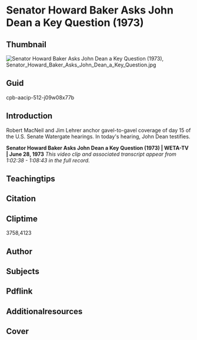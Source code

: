 # Senator Howard Baker Asks John Dean a Key Question (1973)

## Thumbnail

![Senator Howard Baker Asks John Dean a Key Question (1973), Senator_Howard_Baker_Asks_John_Dean_a_Key_Question.jpg](https://s3.amazonaws.com/americanarchive.org/primary_source_sets/Senator_Howard_Baker_Asks_John_Dean_a_Key_Question.jpg "Senator_Howard_Baker_Asks_John_Dean_a_Key_Question_(1973)")

## Guid
cpb-aacip-512-j09w08x77b

## Introduction

Robert MacNeil and Jim Lehrer anchor gavel-to-gavel coverage of day 15 of the U.S. Senate Watergate hearings. In today's hearing, John Dean testifies.

<b> Senator Howard Baker Asks John Dean a Key Question (1973) </b>
<b>| WETA-TV | June 28, 1973</b>
<i>This video clip and associated transcript appear from 1:02:38 - 1:08:43 in the full record.</i>

## Teachingtips

## Citation

## Cliptime

3758,4123

## Author
## Subjects
## Pdflink
## Additionalresources
## Cover
